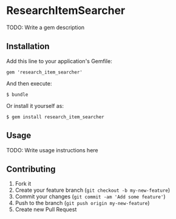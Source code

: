 # ResearchItemSearcher

TODO: Write a gem description

## Installation

Add this line to your application's Gemfile:

    gem 'research_item_searcher'

And then execute:

    $ bundle

Or install it yourself as:

    $ gem install research_item_searcher

## Usage

TODO: Write usage instructions here

## Contributing

1. Fork it
2. Create your feature branch (`git checkout -b my-new-feature`)
3. Commit your changes (`git commit -am 'Add some feature'`)
4. Push to the branch (`git push origin my-new-feature`)
5. Create new Pull Request
